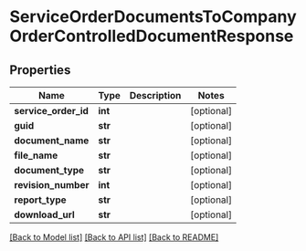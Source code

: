# ServiceOrderDocumentsToCompanyOrderControlledDocumentResponse

## Properties
Name | Type | Description | Notes
------------ | ------------- | ------------- | -------------
**service_order_id** | **int** |  | [optional] 
**guid** | **str** |  | [optional] 
**document_name** | **str** |  | [optional] 
**file_name** | **str** |  | [optional] 
**document_type** | **str** |  | [optional] 
**revision_number** | **int** |  | [optional] 
**report_type** | **str** |  | [optional] 
**download_url** | **str** |  | [optional] 

[[Back to Model list]](../README.md#documentation-for-models) [[Back to API list]](../README.md#documentation-for-api-endpoints) [[Back to README]](../README.md)



